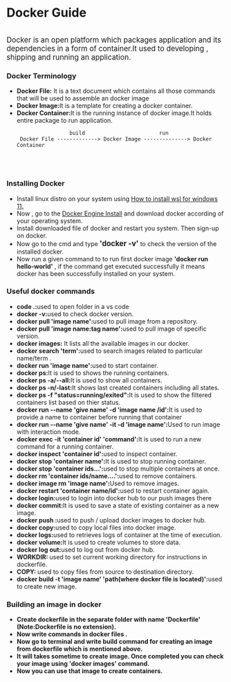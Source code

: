 <h1>Docker Guide</h1>
<br>
<big>Docker is an open platform which packages application and its dependencies in a form of container.It used to developing , shipping and running an application.</big>

<h3> Docker Terminology </h3>
<ul>
    <li> <b> Docker File:</b> It is a text document which contains all those commands that will be used to assemble an docker image </li>
    <li><b>Docker Image:</b>It is a  template for creating a docker container.</li>
    <li><b>Docker Container:</b>It is the running instance of docker image.It holds entire package  to run application.</li>

                     build                        run
     Docker File -------------> Docker Image --------------> Docker Container 
</ul>

<br>
<br>
<h3>Installing Docker </h3>

<ul>
    <li>Install linux distro on your system  using <a href="https://youtu.be/eId6K8d0v6o?si=xdaBT47iu2rQYK4d">How to install wsl for windows 11.</a></li>
    <li>Now , go to the   <a href="https://docs.docker.com/engine/install/">Docker Engine  Install</a> and download docker according  of your operating system. </li>
    <li>Install  downloaded file of docker and restart you system. Then sign-up on docker.</li>
    <li>Now go to the cmd and type <big><b>'docker -v'</b></big> to check the version of the installed docker.</li>
    <li>Now run a given command to to run first docker image  <b>'docker run hello-world'</b>  , if the command get executed successfully it means docker has been successfully installed on your system.</li>
</ul>



<h3>Useful docker commands</h3>
<ul><li><b>code .:</b>used to open folder in a vs code</li>
    <li><b>docker -v:</b>used to check docker version.</li>
    <li><b>docker pull 'image name':</b>used to pull image from a repository.</li>
    <li><b>docker pull 'image name:tag name':</b>used to pull image  of specific version.</li>
    <li><b>docker images:</b> It lists all the available  images in our docker. </li>
    <li><b>docker search 'term':</b>used to search images related to particular name/term .</li>
    <li><b>docker run  'image name':</b>used to start container.</li>
    <li><b>docker ps:</b>It is used to shows the running containers.</li>
    <li><b>docker ps -a/--all:</b>It is used to show all containers.</li>
    <li><b>docker ps -n/-last:</b>It shows last created containers including all states.</li>
    <li><b>docker ps -f "status=running/exited":</b>It is used to show the filtered containers list based on thier status.</li>
    <li><b>docker run --name 'give name' -d 'image name /id':</b>It is used to provide a name to  container before running that  container   </li>
    <li><b>docker run --name 'give name' -it  -d 'image name':</b>Used to run image with interaction mode.</li>
    <li><b>docker exec -it 'container id' 'command':</b>It is used to run a new command for a running container.</li>
    <li><b>docker inspect 'container id':</b>used to inspect container.</li>
    <li><b>docker stop 'container name':</b>It is used to stop running container.</li>
    <li><b>docker stop 'container ids...':</b>used to stop multiple containers at once. </li>
    <li><b>docker rm 'container ids/name....':</b>used to remove containers.</li>
    <li><b>docker image rm 'image name':</b>Used to remove images.</li>
    <li><b>docker restart 'container name/id':</b>used to restart container again.</li>
    <li><b>docker login:</b>used to login into docker hub to our  push images there</li>
    <li><b>docker commit:</b>It is used to save a state of existing container as a new image.</li>
    <li><b>docker push :</b>used to push / upload docker images to docker hub.</li>
    <li><b>docker copy:</b>used to copy local files into docker image.</li>
    <li><b>docker logs:</b>used to retrieves logs of container at the time of execution.</li>
    <li><b>docker volume:</b>It is used to create  volumes to store data.</li>
    <li><b>docker log out:</b>used to log out from docker hub.</li>
    <li><b>WORKDIR: </b>used to set current  working directory for instructions in dockerfile.</li>
    <li><b>COPY: </b>used to copy files from source to destination directory.</li>
    <li><b>docker build -t 'image name' 'path(where docker file is located)':</b>used to create new image.</li>
</ul>



<h3>Building an image in docker</h3>
<ul>
    <li><b>Create dockerfile in the separate folder  with name 'Dockerfile' (Note:Dockerfile is no extension).</b></li>
    <li><b>Now write commands in docker files .</b></li>
    <li><b>Now go to terminal and write build command for creating an image from dockerfile which is mentioned above. </b></li>
    <li><b>It will takes sometime to create image. Once completed you can check your image using 'docker images' command. </b></li>
    <li><b>Now you can use that image to create containers.</b></li>
</ul>